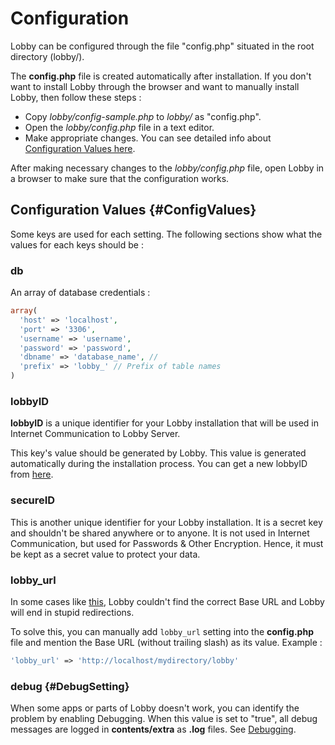 # Configuration

Lobby can be configured through the file "config.php" situated in the root directory (lobby/).

The **config.php** file is created automatically after installation. If you don't want to install Lobby through the browser and want to manually install Lobby, then follow these steps :

* Copy *lobby/config-sample.php* to *lobby/* as "config.php".
* Open the *lobby/config.php* file in a text editor.
* Make appropriate changes. You can see detailed info about [Configuration Values here](#ConfigValues).

After making necessary changes to the *lobby/config.php* file, open Lobby in a browser to make sure that the configuration works.

## Configuration Values {#ConfigValues}

Some keys are used for each setting. The following sections show what the values for each keys should be :

### db

An array of database credentials :
```php
array(
  'host' => 'localhost',
  'port' => '3306',
  'username' => 'username',
  'password' => 'password',
  'dbname' => 'database_name', // 
  'prefix' => 'lobby_' // Prefix of table names
)
```

### lobbyID

**lobbyID** is a unique identifier for your Lobby installation that will be used in Internet Communication to Lobby Server.

This key's value should be generated by Lobby. This value is generated automatically during the installation process. You can get a new lobbyID from [here](/api/lobby-installation-id).

### secureID

This is another unique identifier for your Lobby installation. It is a secret key and shouldn't be shared anywhere or to anyone. It is not used in Internet Communication, but used for Passwords & Other Encryption. Hence, it must be kept as a secret value to protect your data.

### lobby_url

In some cases like [this](http://subinsb.com/lobby#comment-2254238753), Lobby couldn't find the correct Base URL and Lobby will end in stupid redirections.

To solve this, you can manually add `lobby_url` setting into the **config.php** file and mention the Base URL (without trailing slash) as its value. Example :

```php
'lobby_url' => 'http://localhost/mydirectory/lobby'
```

### debug {#DebugSetting}

When some apps or parts of Lobby doesn't work, you can identify the problem by enabling Debugging. When this value is set to "true", all debug messages are logged in **contents/extra** as **.log** files. See [Debugging](/docs/dev/debug).
